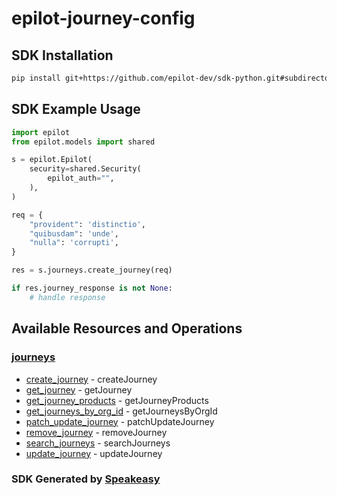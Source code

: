 # epilot-journey-config

<!-- Start SDK Installation -->
## SDK Installation

```bash
pip install git+https://github.com/epilot-dev/sdk-python.git#subdirectory=journey_config
```
<!-- End SDK Installation -->

## SDK Example Usage
<!-- Start SDK Example Usage -->


```python
import epilot
from epilot.models import shared

s = epilot.Epilot(
    security=shared.Security(
        epilot_auth="",
    ),
)

req = {
    "provident": 'distinctio',
    "quibusdam": 'unde',
    "nulla": 'corrupti',
}

res = s.journeys.create_journey(req)

if res.journey_response is not None:
    # handle response
```
<!-- End SDK Example Usage -->

<!-- Start SDK Available Operations -->
## Available Resources and Operations


### [journeys](docs/sdks/journeys/README.md)

* [create_journey](docs/sdks/journeys/README.md#create_journey) - createJourney
* [get_journey](docs/sdks/journeys/README.md#get_journey) - getJourney
* [get_journey_products](docs/sdks/journeys/README.md#get_journey_products) - getJourneyProducts
* [get_journeys_by_org_id](docs/sdks/journeys/README.md#get_journeys_by_org_id) - getJourneysByOrgId
* [patch_update_journey](docs/sdks/journeys/README.md#patch_update_journey) - patchUpdateJourney
* [remove_journey](docs/sdks/journeys/README.md#remove_journey) - removeJourney
* [search_journeys](docs/sdks/journeys/README.md#search_journeys) - searchJourneys
* [update_journey](docs/sdks/journeys/README.md#update_journey) - updateJourney
<!-- End SDK Available Operations -->

### SDK Generated by [Speakeasy](https://docs.speakeasyapi.dev/docs/using-speakeasy/client-sdks)
